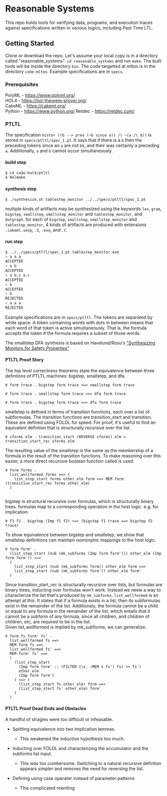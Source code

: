 # Reasonable Systems 

This repo holds tools for verifying data, programs, and execution traces 
against specifications written in various logics, including Past Time LTL.

## Getting Started
Clone or download the repo.  Let's assume your local copy is in a directory called "reasonable_systems".  `cd reasonable_systems` and run `make`.  The built tools will be inside the directory `bin`.  The code targetted at mlton is in the directory `code-mlton`.  Example specifications are in `specs`.

### Prerequisites
PolyML - https://www.polyml.org/  
HOL4   - https://hol-theorem-prover.org/  
CakeML - https://cakeml.org/  
Python - https://www.python.org/
Retdec - https://retdec.com/  

### PTLTL 
The specification `histor ((b --> prev (~b since a)) /\ ~(a /\ b))` is stored in `specs/ptltl/spec_1.pt`.  It says that if there is a `b` then the preceding tokens since an `a` are not `b`s, and their was certainly a preceding `a`.  Additionally, `a` and `b` cannot occur simultaneously.

#### build step
```bash
$ cd code-hol4/ptltl
$ Holmake
```
#### synthesis step
```bash
$ ./synthesize.sh tablestep_monitor ../../specs/ptltl/spec_1.pt
```
multiple kinds of artifacts may be synthesized using the keywords `lex`, `gram`, `bigstep`, `smallstep`, `smallstep_monitor` and `tablestep_monitor`, and `dotgraph`.
for each of `bigstep`, `smallstep`, `smallstep_monitor` and `tablestep_monitor`, 4 kinds of artifacts are produced with extensions `.cakeml.sexp`, `.S`, `.exe`, and `.C`.

#### run step
```bash
$ ../../specs/ptltl/spec_1.pt.tablestep_monitor.exe
> a a a
ACCEPTED
> a b
ACCEPTED
> a b.c a.c
ACCEPTED
> b
ACCEPTED
> b
REJECTED
> a a a
REJECTED
```

Example specifications are in `specs/ptltl`.  The tokens are separated by white space.  A token containing words with dots in between means that each word of that token is active simultaneously.  That is, the formula accepts the token if the formula requires a subset of those words.  

The smallstep DFA synthesis is based on Havelund/Rosu's ["Synthesizing Monitors for Safety Properties"](https://ti.arc.nasa.gov/m/pub-archive/345h/0345%20(Havelund).pdf)  


#### PTLTL Proof Story

The top level correctness theorems state the equivalence between three defintions of
PTLTL machines: bigstep, smallstep, and dfa.
```
∀ form trace . bigstep form trace <=> smallstep form trace

∀ form trace . smallstep form trace <=> dfa form trace

∀ form trace . bigstep form trace <=> dfa form trace
```

smallstep is defined in terms of transition functions, each over a list of subformulas.
The transition functions are transition_start and transition.  
These are defined using FOLDL for speed.  For proof, it's useful to find an equivalent defintion that is structurally recursive over the list.

```
∀ sforms elm . transition_start (REVERSE sforms) elm = transition_start_rec sforms elm
```

The resulting value of the smallstep is the same as the membership of a formula in the result of the transition
functions.  To make reasoning over this easier, a more direct recursive boolean function called is used.

```
∀ form forms .
  list_wellformed forms ==> (
    list_step_start forms other_elm form <=> MEM form (transition_start_rec forms other_elm)
  )
  
```

bigstep is structural recursive over formulas, which is structurally binary trees.
formulas map to a corresponding operation in the host logic.
e.g. for implication:
```
∀ f1 f2 . bigstep (Imp f1 f2) <=> (bigstep f1 trace ==> bigstep f2 trace)
```

To show equivalence between bigstep and smallstep, we show that smallstep definitions can maintain
isomorphic mappings to the host logic.
```
∀ form form' .
  (list_step_start (nub (mk_subforms (Imp form form'))) other_elm (Imp form form')) <=>
  (
    list_step_start (nub (mk_subforms form)) other_elm form ==>
    list_step_start (nub (mk_subforms form')) other_elm form'
  )
```

Since transition_start_rec is structurally recursive over lists, but formulas are binary trees,
inducting over formulas won't work.  Instead we neew a way to characterize the list that's produced by
`mk_subforms`. `list_wellformed` is an attempt at this.  It states that if a formula exists in a list, then its subformulas exist in the remainder of the list.  Additionaly, the formula cannot be a child or equal to any formula in the remainder of the list, which entails that it cannot be a subform of any formula, since all children, and children of children, etc, are required to be in the list.     
Given list_wellformed is implied by mk_subforms, we can generalize:
```
∀ form fs form' fs' .
  list_wellformed fs ==>
  MEM form fs ==>
  list_wellformed fs' ==>
  MEM form' fs' ==>
  (
    (list_step_start
      (Imp form form' :: (FILTER (\x. ~MEM x fs') fs) ++ fs')
      other_elm
      (Imp form form')
    ) <=> (
      (list_step_start fs other_elm) form ==>
      (list_step_start fs' other_elm) form'
    )
  )
```

#### PTLTL Proof Dead Ends and Obstacles 
A handful of stragies were too difficult or infeasable.

 - Splitting equivalence into two implication lemmas. 
   - This weakened the induction hypothesis too much.

 - Inducting over FOLDL and characterizing the accumulator and the subforms list input.
   - This was too cumbersome. Switching to a natural recursive defintion appears simpler and removes the need for reversing the list.

 - Defining using case operater instead of parameter patterns  
   - This complicated rewriting
 








